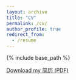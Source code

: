 ```yaml
---
layout: archive
title: "CV"
permalink: /cv/
author_profile: true
redirect_from:
  - /resume
---
```


{% include base_path %}

[Download my 简历 (PDF)](/assets/files/cv.pdf)
